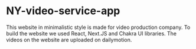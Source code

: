 # NY-video-service-app
This website in minimalistic style is made for video production company. To build the website we used React, Next.JS and Chakra UI libraries. The videos on the website are uploaded on dailymotion.
